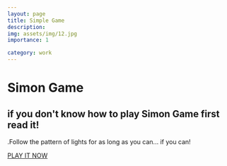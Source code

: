 ```yaml
---
layout: page
title: Simple Game
description: 
img: assets/img/12.jpg
importance: 1

category: work
---
```


# Simon Game

## if you don't know how to play Simon Game first read it!

.Follow the pattern of lights for as long as you can... if you can!

[PLAY IT NOW](https://awwais.me/Game.github.io/)
